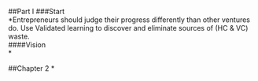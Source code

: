##Part I 
###Start   
*Entrepreneurs should judge their progress differently than other ventures do. Use Validated learning to discover and eliminate sources of (HC & VC) waste.   
####Vision   
*

##Chapter 2 
*